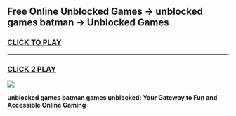 
## Free Online Unblocked Games → unblocked games batman → Unblocked Games
<h3>
<a href="https://premium.freeplayer.one?title=unblocked_games_batman&ref=21F">CLICK TO PLAY</a></h3>
<hr>

<h3>
<a href="https://premium.freeplayer.one?title=unblocked_games_batman&ref=21F">CLICK 2 PLAY</a>
  
</h3>

<a href="https://premium.freeplayer.one?title=unblocked_games_batman&ref=21F/"><img src="https://clearcache.store/games.png"></a>


**unblocked games batman games unblocked: Your Gateway to Fun and Accessible Online Gaming**
